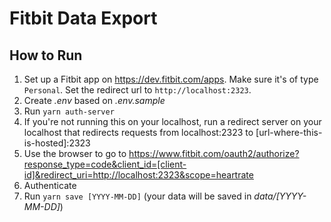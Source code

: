 # Fitbit Data Export

## How to Run

1. Set up a Fitbit app on <https://dev.fitbit.com/apps>. Make sure it's of type `Personal`. Set the redirect url to `http://localhost:2323`.
2. Create _.env_ based on _.env.sample_
3. Run `yarn auth-server`
4. If you're not running this on your localhost, run a redirect server on your localhost that redirects requests from localhost:2323 to [url-where-this-is-hosted]:2323
5. Use the browser to go to <https://www.fitbit.com/oauth2/authorize?response_type=code&client_id=[client-id]&redirect_uri=http://localhost:2323&scope=heartrate>
6. Authenticate
7. Run `yarn save [YYYY-MM-DD]` (your data will be saved in _data/[YYYY-MM-DD]_)
